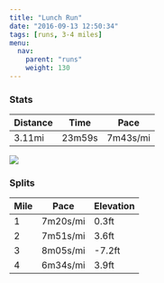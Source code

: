 ```yaml
---
title: "Lunch Run"
date: "2016-09-13 12:50:34"
tags: [runs, 3-4 miles]
menu:
  nav:
    parent: "runs"
    weight: 130
---
```


### Stats

| Distance | Time | Pace |
|----------|------|------|
|3.11mi|23m59s|7m43s/mi|

<img src='https://maps.googleapis.com/maps/api/staticmap?maptype=roadmap&path=enc:iqzdIf|uNVvHnCbJzDjDh@gDlLeBzC_PeBq\l@eIpOdS~CnLpNpNvInRsKuS_NeN_BcI_QoTxAbe@wCxOkEjCiFWw@dDgCmAuEqMFuK&key=AIzaSyC1MId7bFpkLXNAaYhBSTb8jLyiSqzbDtM&size=800x800&markers=color:yellow|label:S|53.38917,-2.57492&markers=color:green|label:F|53.38913999999999,-2.5743400000000003'>

### Splits

| Mile | Pace | Elevation |
|------|------|-----------|
|1|7m20s/mi|0.3ft|
|2|7m51s/mi|3.6ft|
|3|8m05s/mi|-7.2ft|
|4|6m34s/mi|3.9ft|
